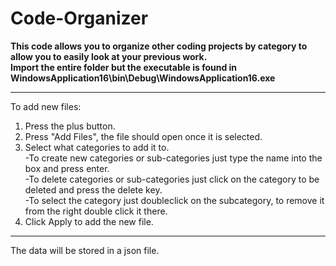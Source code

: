 # Code-Organizer
<b>This code allows you to organize other coding projects by category to allow you to easily look at your previous work. <br>
Import the entire folder but the executable is found in WindowsApplication16\bin\Debug\WindowsApplication16.exe </b> <br>
****
To add new files:
 1. Press the plus button.<br>
 2. Press "Add Files", the file should open once it is selected.<br>
 3. Select what categories to add it to.<br>
 -To create new categories or sub-categories just type the name into the box and press enter.<br>
     -To delete categories or sub-categories just click on the category to be deleted and press the delete key.<br>
     -To select the category just doubleclick on the subcategory, to remove it from the right double click it there.<br>
 4. Click Apply to add the new file.<br>
****
The data will be stored in a json file.<br>
